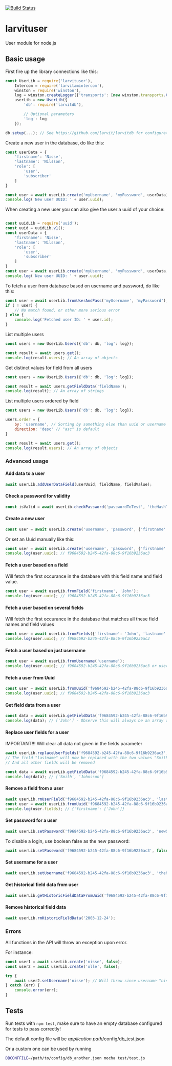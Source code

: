 [![Build Status](https://github.com/larvit/larvituser/actions/workflows/ci.yml/badge.svg)](https://github.com/larvit/larvituser/actions)

# larvituser

User module for node.js

## Basic usage

First fire up the library connections like this:

```javascript
const UserLib = require('larvituser'),
	Intercom = require('larvitamintercom'),
	winston = require('winston'),
	log = winston.createLogger({'transports': [new winston.transports.Console()]}),
	userLib = new UserLib({
		'db': require('larvitdb'),

		// Optional parameters
		'log': log
	});

db.setup(...); // See https://github.com/larvit/larvitdb for configuration details
```

Create a new user in the database, do like this:

```javascript
const userData = {
	'firstname': 'Nisse',
	'lastname': 'Nilsson',
	'role': [
		'user',
		'subscriber'
	]
}

const user = await userLib.create('myUsername', 'myPassword', userData);
console.log('New user UUID: ' + user.uuid);
```

When creating a new user you can also give the user a uuid of your choice:

```javascript

const uuidLib = require('uuid');
const uuid = uuidLib.v1();
const userData = {
	'firstname': 'Nisse',
	'lastname': 'Nilsson',
	'role': [
		'user',
		'subscriber'
	]
}
const user = await userLib.create('myUsername', 'myPassword', userData, uuid);
console.log('New user UUID: ' + user.uuid);
```

To fetch a user from database based on username and password, do like this:

```javascript
const user = await userLib.fromUserAndPass('myUsername', 'myPassword');
if ( ! user) {
	// No match found, or other more serious error
} else {
	console.log('Fetched user ID: ' + user.id);
}
```

List multiple users

```javascript
const users = new UserLib.Users({'db': db, 'log': log});

const result = await users.get();
console.log(result.users); // An array of objects
```

Get distinct values for field from all users

```javascript
const users = new UserLib.Users({'db': db, 'log': log});

const result = await users.getFieldData('fieldName');
console.log(result); // An array of strings
```

List multiple users ordered by field

```javascript
const users = new UserLib.Users({'db': db, 'log': log});

users.order = {
	by: 'username', // Sorting by something else than uuid or username the field needs to be included in "returnFields"
	direction: 'desc' // "asc" is default
}

const result = await users.get();
console.log(result.users); // An array of objects
```

### Advanced usage

#### Add data to a user

```javascript
await userLib.addUserDataField(userUuid, fieldName, fieldValue);
```

#### Check a password for validity

```javascript
const isValid = await userLib.checkPassword('passwordToTest', 'theHashToTestAgainst');
```

#### Create a new user

```javascript
const user = await userLib.create('username', 'password', {'firstname': 'John', 'lastname': 'Smith'});console.log(user.uuid); // 91f15599-c1fa-4051-9e0e-906cab9819fe (or rather, a random Uuid)
```

Or set an Uuid manually like this:

```javascript
const user = await userLib.create('username', 'password', {'firstname': 'John', 'lastname': 'Smith'}, 'f9684592-b245-42fa-88c6-9f16b9236ac3');
console.log(user.uuid); // f9684592-b245-42fa-88c6-9f16b9236ac3
```

#### Fetch a user based on a field

Will fetch the first occurance in the database with this field name and field value.

```javascript
const user = await userLib.fromField('firstname', 'John');
console.log(user.uuid); // f9684592-b245-42fa-88c6-9f16b9236ac3
```

#### Fetch a user based on several fields

Will fetch the first occurance in the database that matches all these field names and field values

```javascript
const user = await userLib.fromFields({'firstname': 'John', 'lastname': 'Smith'});
console.log(user.uuid); // f9684592-b245-42fa-88c6-9f16b9236ac3
```

#### Fetch a user based on just username

```javascript
const user = await userLib.fromUsername('username');
console.log(user.uuid); // f9684592-b245-42fa-88c6-9f16b9236ac3 or user will be false if no user is found
```

#### Fetch a user from Uuid

```javascript
const user = await userLib.fromUuid('f9684592-b245-42fa-88c6-9f16b9236ac3');
console.log(user.uuid); // f9684592-b245-42fa-88c6-9f16b9236ac3
```

#### Get field data from a user

```javascript
const data = await userLib.getFieldData('f9684592-b245-42fa-88c6-9f16b9236ac3', 'firstname');
console.log(data); // ['John'] - Observe this will always be an array with values, since a field can hold several values
```

#### Replace user fields for a user

IMPORTANT!!! Will clear all data not given in the fields parameter

```javascript
await userLib.replaceUserFields('f9684592-b245-42fa-88c6-9f16b9236ac3', {'lastname': ['Smith', 'Johnsson']});
// The field "lastname" will now be replaced with the two values "Smith" and "Johnsson"
// And all other fields will be removed

const data = await userLib.getFieldData('f9684592-b245-42fa-88c6-9f16b9236ac3', 'lastname');
console.log(data); // ['Smith', 'Johnsson']
```

#### Remove a field from a user

```javascript
await userLib.rmUserField('f9684592-b245-42fa-88c6-9f16b9236ac3', 'lastname');
const user = await userLib.fromUuid('f9684592-b245-42fa-88c6-9f16b9236ac3');
console.log(user.fields); // {'firstname': ['John']}
```

#### Set password for a user

```javascript
await userLib.setPassword('f9684592-b245-42fa-88c6-9f16b9236ac3', 'newSuperSecretPwd');
```

To disable a login, use boolean false as the new password:

```javascript
await userLib.setPassword('f9684592-b245-42fa-88c6-9f16b9236ac3', false);
```

#### Set username for a user

```javascript
await userLib.setUsername('f9684592-b245-42fa-88c6-9f16b9236ac3', 'theNewUsername');
```

#### Get historical field data from user

```javascript
await userLib.getHistoricFieldDataFromUuid('f9684592-b245-42fa-88c6-9f16b9236ac3', '2003-12-24', '2004-12-24');
```

#### Remove historical field data

```javascript
await userLib.rmHistoricFieldData('2003-12-24');
```

### Errors
All functions in the API will throw an exception upon error.

For instance:

```javascript
const user1 = await userLib.create('nisse', false);
const user2 = await userLib.create('olle', false);

try {
	await user2.setUsername('nisse'); // Will throw since username "nisse" is already taken
} catch (err) {
	console.error(err);
}
```

## Tests

Run tests with ```npm test```, make sure to have an empty database configured for tests to pass correctly!

The default config file will be _application path_/config/db_test.json

Or a custom one can be used by running

```bash
DBCONFFILE=/path/to/config/db_another.json mocha test/test.js
```
